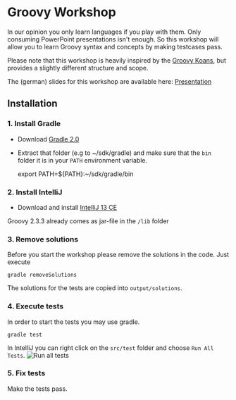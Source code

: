 # Groovy Workshop

In our opinion you only learn languages if you play with them. Only consuming PowerPoint presentations isn't enough.
So this workshop will allow you to learn Groovy syntax and concepts by making testcases pass. 

Please note that this workshop is heavily inspired by the [Groovy Koans](http://groovykoans.org/),
but provides a slightly different structure and scope.

The (german) slides for this workshop are available here: [ Presentation ](/groovy-workshop-hma-mtre-2014-08-23.pdf)

## Installation

### 1. Install Gradle
- Download [Gradle 2.0](https://services.gradle.org/distributions/gradle-2.0-bin.zip)
- Extract that folder (e.g to ~/sdk/gradle) and make sure that the `bin` folder it is in your `PATH` environment variable.

    export PATH=${PATH}:~/sdk/gradle/bin

### 2. Install IntelliJ
- Download and install [IntelliJ 13 CE](http://www.jetbrains.com/idea/download/)

Groovy 2.3.3 already comes as jar-file in the `/lib` folder

### 3. Remove solutions
Before you start the workshop please remove the solutions in the code.
Just execute

    gradle removeSolutions
    
The solutions for the tests are copied into `output/solutions`.

### 4. Execute tests
In order to start the tests you may use gradle.

    gradle test

In IntelliJ you can right click on the `src/test` folder and choose `Run All Tests`.
![Run all tests](./img/run_all_tests.png)

### 5. Fix tests
Make the tests pass.



